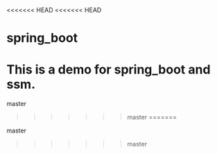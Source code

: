 <<<<<<< HEAD
<<<<<<< HEAD
# spring_boot
This is a demo for spring_boot and ssm.
=======

master
>>>>>>> master
=======

master
>>>>>>> master
